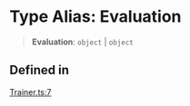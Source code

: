 # Type Alias: Evaluation

> **Evaluation**: `object` \| `object`

## Defined in

[Trainer.ts:7](https://github.com/edspencer/narrator-ai/blob/a524b8822fae61097d8b11019e587b0b06c3350a/packages/narrator-ai/src/Trainer.ts#L7)
